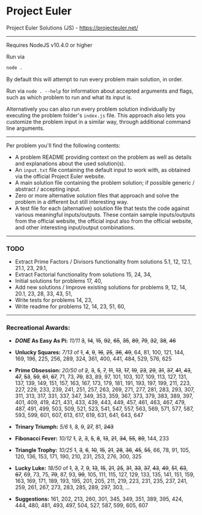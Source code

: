 # Project Euler
Project Euler Solutions (JS) - https://projecteuler.net/

---

Requires NodeJS v10.4.0 or higher

Run via
```bash
node .
```
By default this will attempt to run every problem main solution, in order.

Run via `node . --help` for information about accepted arguments and flags, such as which problem to run and what its input is.

Alternatively you can also run every problem solution individually by executing the problem folder's `index.js` file.
This approach also lets you customize the problem input in a similar way, through additional command line arguments.

---

Per problem you'll find the following contents:
- A problem README providing context on the problem as well as details and explanations about the used solution(s).
- An `input.txt` file containing the default input to work with, as obtained via the official Project Euler website.
- A main solution file containing the problem solution; if possible generic / abstract / accepting input.
- Zero or more alternative solution files that approach and solve the problem in a different but still interesting way.
- A test file for each (alternative) solution file that tests the code against various meaningful inputs/outputs.
  These contain sample inputs/outputs from the official website, the official input also from the official website, and other interesting input/output combinations.

---

### TODO

- Extract Prime Factors / Divisors functionality from solutions 5.1, 12, 12.1, 21.1, 23, 29.1, 
- Extract Factorial functionality from solutions 15, 24, 34, 
- Initial solutions for problems 17, 40, 
- Add new solutions / Improve existing solutions for problems 9, 12, 14, 20.1, 23, 28, 33, 43, 51, 
- Write tests for problems 14, 23, 
- Write readme for problems 12, 14, 23, 51, 60, 

---

### Recreational Awards:
- ***DONE* As Easy As Pi:** *11/11* ~~3~~, ~~14~~, ~~15~~, ~~92~~, ~~65~~, ~~35~~, ~~89~~, ~~79~~, ~~32~~, ~~38~~, ~~46~~
- **Unlucky Squares:** *7/13* of ~~1~~, ~~4~~, ~~9~~, ~~16~~, ~~25~~, ~~36~~, ~~49~~, 64, 81, 100, 121, 144, 169, 196, 225, 256, 289, 324, 361, 400, 441, 484, 529, 576, 625
- **Prime Obsession:** *20/50* of ~~2~~, ~~3~~, ~~5~~, ~~7~~, ~~11~~, ~~13~~, ~~17~~, ~~19~~, ~~23~~, ~~29~~, ~~31~~, ~~37~~, ~~41~~, ~~43~~, ~~47~~, ~~53~~, ~~59~~, ~~61~~, ~~67~~, 71, 73, ~~79~~, 83, 89, 97, 101, 103, 107, 109, 113, 127, 131, 137, 139, 149, 151, 157, 163, 167, 173, 179, 181, 191, 193, 197, 199, 211, 223, 227, 229, 233, 239, 241, 251, 257, 263, 269, 271, 277, 281, 283, 293, 307, 311, 313, 317, 331, 337, 347, 349, 353, 359, 367, 373, 379, 383, 389, 397, 401, 409, 419, 421, 431, 433, 439, 443, 449, 457, 461, 463, 467, 479, 487, 491, 499, 503, 509, 521, 523, 541, 547, 557, 563, 569, 571, 577, 587, 593, 599, 601, 607, 613, 617, 619, 631, 641, 643, 647
- **Trinary Triumph:** *5/6* ~~1~~, ~~3~~, ~~9~~, ~~27~~, 81, ~~243~~
- **Fibonacci Fever:** *10/12* ~~1~~, ~~2~~, ~~3~~, ~~5~~, ~~8~~, ~~13~~, ~~21~~, ~~34~~, ~~55~~, ~~89~~, 144, 233
- **Triangle Trophy:** *10/25* ~~1~~, ~~3~~, ~~6~~, ~~10~~, ~~15~~, ~~21~~, ~~28~~, ~~36~~, ~~45~~, ~~55~~, 66, 78, 91, 105, 120, 136, 153, 171, 190, 210, 231, 253, 276, 300, 325
- **Lucky Luke:** *18/50* of ~~1~~, ~~3~~, ~~7~~, ~~9~~, ~~13~~, ~~15~~, ~~21~~, ~~25~~, ~~31~~, ~~33~~, ~~37~~, ~~43~~, ~~49~~, ~~51~~, ~~63~~, ~~67~~, 69, 73, 75, ~~79~~, 87, 93, ~~99~~, 105, 111, 115, 127, 129, 133, 135, 141, 151, 159, 163, 169, 171, 189, 193, 195, 201, 205, 211, 219, 223, 231, 235, 237, 241, 259, 261, 267, 273, 283, 285, 289, 297, 303, ...

- **Suggestions:** 161, 202, 213, 260, 301, 345, 349, 351, 389, 395, 424, 444, 480, 481, 493, 497, 504, 527, 587, 599, 605, 607
